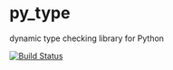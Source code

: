 # py_type
dynamic type checking library for Python

[![Build Status](https://travis-ci.org/aberkley/py_type.svg?branch=master)](https://travis-ci.org/aberkley/py_type)

